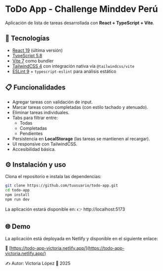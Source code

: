 # ToDo App - Challenge Minddev Perú

Aplicación de lista de tareas desarrollada con **React + TypeScript + Vite**.

## 🚀 Tecnologías
- [React 19](https://react.dev/) (última versión)
- [TypeScript 5.8](https://www.typescriptlang.org/)
- [Vite 7](https://vitejs.dev/) como bundler
- [TailwindCSS 4](https://tailwindcss.com/) con integración nativa vía `@tailwindcss/vite`
- [ESLint 9](https://eslint.org/) + `typescript-eslint` para análisis estático

## 📋 Funcionalidades
- Agregar tareas con validación de input.
- Marcar tareas como completadas (con estilo tachado y atenuado).
- Eliminar tareas individuales.
- Tabs para filtrar entre:
  - Todas
  - Completadas
  - Pendientes
- Persistencia en **LocalStorage** (las tareas se mantienen al recargar).
- UI responsive con TailwindCSS.
- Accesibilidad básica.


## ⚙️ Instalación y uso
Clona el repositorio e instala las dependencias:

```bash
git clone https://github.com/tuusuario/todo-app.git
cd todo-app
npm install
npm run dev
```

La aplicación estará disponible en:
👉 http://localhost:5173

## 🌐 Demo

La aplicación está deployada en Netlify y disponible en el siguiente enlace:

🔗 [https://todo-app-victoria.netlify.app/](https://todo-app-victoria.netlify.app/)


✍️ Autor: Victoria López
📅 2025
